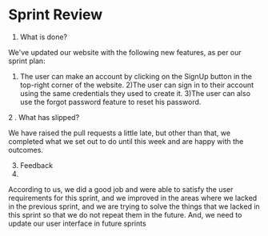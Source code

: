 # Sprint Review

1. What is done?

We've updated our website with the following new features, as per our sprint plan:
1) The user can make an account by clicking on the SignUp button in the top-right corner of the
website.
2)The user can sign in to their account using the same credentials they used to create it.
3)The user can also use the forgot password feature to reset his password.

2 . What has slipped?

We have raised the pull requests a little late, but other than that, we completed what we set out
to do until this week and are happy with the outcomes.

3. Feedback
4. 
According to us, we did a good job and were able to satisfy the user requirements for this sprint,
and we improved in the areas where we lacked in the previous sprint, and we are trying to solve
the things that we lacked in this sprint so that we do not repeat them in the future. And, we need
to update our user interface in future sprints
